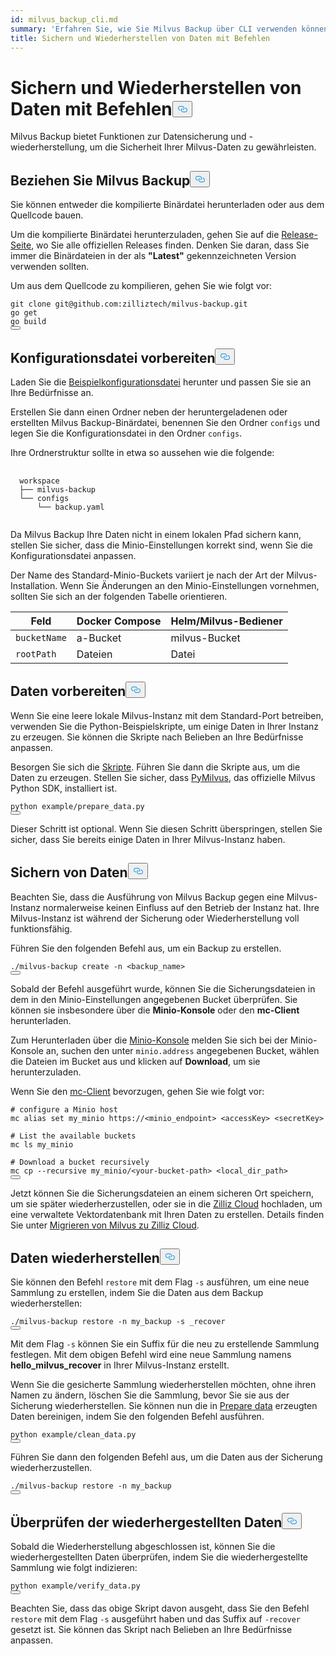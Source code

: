 ```yaml
---
id: milvus_backup_cli.md
summary: 'Erfahren Sie, wie Sie Milvus Backup über CLI verwenden können'
title: Sichern und Wiederherstellen von Daten mit Befehlen
---
```

<h1 id="Back-up-and-Restore-Data-Using-Commands" class="common-anchor-header">Sichern und Wiederherstellen von Daten mit Befehlen<button data-href="#Back-up-and-Restore-Data-Using-Commands" class="anchor-icon" translate="no">
      <svg translate="no"
        aria-hidden="true"
        focusable="false"
        height="20"
        version="1.1"
        viewBox="0 0 16 16"
        width="16"
      >
        <path
          fill="#0092E4"
          fill-rule="evenodd"
          d="M4 9h1v1H4c-1.5 0-3-1.69-3-3.5S2.55 3 4 3h4c1.45 0 3 1.69 3 3.5 0 1.41-.91 2.72-2 3.25V8.59c.58-.45 1-1.27 1-2.09C10 5.22 8.98 4 8 4H4c-.98 0-2 1.22-2 2.5S3 9 4 9zm9-3h-1v1h1c1 0 2 1.22 2 2.5S13.98 12 13 12H9c-.98 0-2-1.22-2-2.5 0-.83.42-1.64 1-2.09V6.25c-1.09.53-2 1.84-2 3.25C6 11.31 7.55 13 9 13h4c1.45 0 3-1.69 3-3.5S14.5 6 13 6z"
        ></path>
      </svg>
    </button></h1><p>Milvus Backup bietet Funktionen zur Datensicherung und -wiederherstellung, um die Sicherheit Ihrer Milvus-Daten zu gewährleisten.</p>
<h2 id="Obtain-Milvus-Backup" class="common-anchor-header">Beziehen Sie Milvus Backup<button data-href="#Obtain-Milvus-Backup" class="anchor-icon" translate="no">
      <svg translate="no"
        aria-hidden="true"
        focusable="false"
        height="20"
        version="1.1"
        viewBox="0 0 16 16"
        width="16"
      >
        <path
          fill="#0092E4"
          fill-rule="evenodd"
          d="M4 9h1v1H4c-1.5 0-3-1.69-3-3.5S2.55 3 4 3h4c1.45 0 3 1.69 3 3.5 0 1.41-.91 2.72-2 3.25V8.59c.58-.45 1-1.27 1-2.09C10 5.22 8.98 4 8 4H4c-.98 0-2 1.22-2 2.5S3 9 4 9zm9-3h-1v1h1c1 0 2 1.22 2 2.5S13.98 12 13 12H9c-.98 0-2-1.22-2-2.5 0-.83.42-1.64 1-2.09V6.25c-1.09.53-2 1.84-2 3.25C6 11.31 7.55 13 9 13h4c1.45 0 3-1.69 3-3.5S14.5 6 13 6z"
        ></path>
      </svg>
    </button></h2><p>Sie können entweder die kompilierte Binärdatei herunterladen oder aus dem Quellcode bauen.</p>
<p>Um die kompilierte Binärdatei herunterzuladen, gehen Sie auf die <a href="https://github.com/zilliztech/milvus-backup/releases">Release-Seite</a>, wo Sie alle offiziellen Releases finden. Denken Sie daran, dass Sie immer die Binärdateien in der als <strong>"Latest"</strong> gekennzeichneten Version verwenden sollten.</p>
<p>Um aus dem Quellcode zu kompilieren, gehen Sie wie folgt vor:</p>
<pre><code translate="no" class="language-shell">git clone git@github.com:zilliztech/milvus-backup.git
go get
go build
<button class="copy-code-btn"></button></code></pre>
<h2 id="Prepare-configuration-file" class="common-anchor-header">Konfigurationsdatei vorbereiten<button data-href="#Prepare-configuration-file" class="anchor-icon" translate="no">
      <svg translate="no"
        aria-hidden="true"
        focusable="false"
        height="20"
        version="1.1"
        viewBox="0 0 16 16"
        width="16"
      >
        <path
          fill="#0092E4"
          fill-rule="evenodd"
          d="M4 9h1v1H4c-1.5 0-3-1.69-3-3.5S2.55 3 4 3h4c1.45 0 3 1.69 3 3.5 0 1.41-.91 2.72-2 3.25V8.59c.58-.45 1-1.27 1-2.09C10 5.22 8.98 4 8 4H4c-.98 0-2 1.22-2 2.5S3 9 4 9zm9-3h-1v1h1c1 0 2 1.22 2 2.5S13.98 12 13 12H9c-.98 0-2-1.22-2-2.5 0-.83.42-1.64 1-2.09V6.25c-1.09.53-2 1.84-2 3.25C6 11.31 7.55 13 9 13h4c1.45 0 3-1.69 3-3.5S14.5 6 13 6z"
        ></path>
      </svg>
    </button></h2><p>Laden Sie die <a href="https://raw.githubusercontent.com/zilliztech/milvus-backup/master/configs/backup.yaml">Beispielkonfigurationsdatei</a> herunter und passen Sie sie an Ihre Bedürfnisse an.</p>
<p>Erstellen Sie dann einen Ordner neben der heruntergeladenen oder erstellten Milvus Backup-Binärdatei, benennen Sie den Ordner <code translate="no">configs</code> und legen Sie die Konfigurationsdatei in den Ordner <code translate="no">configs</code>.</p>
<p>Ihre Ordnerstruktur sollte in etwa so aussehen wie die folgende:</p>
<pre>
  <code translate="no">
  workspace
  ├── milvus-backup
  └── configs
      └── backup.yaml
  </code>
</pre>
<p>Da Milvus Backup Ihre Daten nicht in einem lokalen Pfad sichern kann, stellen Sie sicher, dass die Minio-Einstellungen korrekt sind, wenn Sie die Konfigurationsdatei anpassen.</p>
<div class="alert note">
<p>Der Name des Standard-Minio-Buckets variiert je nach der Art der Milvus-Installation. Wenn Sie Änderungen an den Minio-Einstellungen vornehmen, sollten Sie sich an der folgenden Tabelle orientieren.</p>
<table>
<thead>
<tr><th>Feld</th><th>Docker Compose</th><th>Helm/Milvus-Bediener</th></tr>
</thead>
<tbody>
<tr><td><code translate="no">bucketName</code></td><td>a-Bucket</td><td>milvus-Bucket</td></tr>
<tr><td><code translate="no">rootPath</code></td><td>Dateien</td><td>Datei</td></tr>
</tbody>
</table>
</div>
<h2 id="Prepare-data" class="common-anchor-header">Daten vorbereiten<button data-href="#Prepare-data" class="anchor-icon" translate="no">
      <svg translate="no"
        aria-hidden="true"
        focusable="false"
        height="20"
        version="1.1"
        viewBox="0 0 16 16"
        width="16"
      >
        <path
          fill="#0092E4"
          fill-rule="evenodd"
          d="M4 9h1v1H4c-1.5 0-3-1.69-3-3.5S2.55 3 4 3h4c1.45 0 3 1.69 3 3.5 0 1.41-.91 2.72-2 3.25V8.59c.58-.45 1-1.27 1-2.09C10 5.22 8.98 4 8 4H4c-.98 0-2 1.22-2 2.5S3 9 4 9zm9-3h-1v1h1c1 0 2 1.22 2 2.5S13.98 12 13 12H9c-.98 0-2-1.22-2-2.5 0-.83.42-1.64 1-2.09V6.25c-1.09.53-2 1.84-2 3.25C6 11.31 7.55 13 9 13h4c1.45 0 3-1.69 3-3.5S14.5 6 13 6z"
        ></path>
      </svg>
    </button></h2><p>Wenn Sie eine leere lokale Milvus-Instanz mit dem Standard-Port betreiben, verwenden Sie die Python-Beispielskripte, um einige Daten in Ihrer Instanz zu erzeugen. Sie können die Skripte nach Belieben an Ihre Bedürfnisse anpassen.</p>
<p>Besorgen Sie sich die <a href="https://raw.githubusercontent.com/zilliztech/milvus-backup/main/example/prepare_data.py">Skripte</a>. Führen Sie dann die Skripte aus, um die Daten zu erzeugen. Stellen Sie sicher, dass <a href="https://pypi.org/project/pymilvus/">PyMilvus</a>, das offizielle Milvus Python SDK, installiert ist.</p>
<pre><code translate="no" class="language-shell">python example/prepare_data.py
<button class="copy-code-btn"></button></code></pre>
<p>Dieser Schritt ist optional. Wenn Sie diesen Schritt überspringen, stellen Sie sicher, dass Sie bereits einige Daten in Ihrer Milvus-Instanz haben.</p>
<h2 id="Back-up-data" class="common-anchor-header">Sichern von Daten<button data-href="#Back-up-data" class="anchor-icon" translate="no">
      <svg translate="no"
        aria-hidden="true"
        focusable="false"
        height="20"
        version="1.1"
        viewBox="0 0 16 16"
        width="16"
      >
        <path
          fill="#0092E4"
          fill-rule="evenodd"
          d="M4 9h1v1H4c-1.5 0-3-1.69-3-3.5S2.55 3 4 3h4c1.45 0 3 1.69 3 3.5 0 1.41-.91 2.72-2 3.25V8.59c.58-.45 1-1.27 1-2.09C10 5.22 8.98 4 8 4H4c-.98 0-2 1.22-2 2.5S3 9 4 9zm9-3h-1v1h1c1 0 2 1.22 2 2.5S13.98 12 13 12H9c-.98 0-2-1.22-2-2.5 0-.83.42-1.64 1-2.09V6.25c-1.09.53-2 1.84-2 3.25C6 11.31 7.55 13 9 13h4c1.45 0 3-1.69 3-3.5S14.5 6 13 6z"
        ></path>
      </svg>
    </button></h2><p>Beachten Sie, dass die Ausführung von Milvus Backup gegen eine Milvus-Instanz normalerweise keinen Einfluss auf den Betrieb der Instanz hat. Ihre Milvus-Instanz ist während der Sicherung oder Wiederherstellung voll funktionsfähig.</p>
<div class="tab-wrapper"></div>
<p>Führen Sie den folgenden Befehl aus, um ein Backup zu erstellen.</p>
<pre><code translate="no" class="language-shell">./milvus-backup create -n &lt;backup_name&gt;
<button class="copy-code-btn"></button></code></pre>
<p>Sobald der Befehl ausgeführt wurde, können Sie die Sicherungsdateien in dem in den Minio-Einstellungen angegebenen Bucket überprüfen. Sie können sie insbesondere über die <strong>Minio-Konsole</strong> oder den <strong>mc-Client</strong> herunterladen.</p>
<p>Zum Herunterladen über die <a href="https://min.io/docs/minio/kubernetes/upstream/administration/minio-console.html">Minio-Konsole</a> melden Sie sich bei der Minio-Konsole an, suchen den unter <code translate="no">minio.address</code> angegebenen Bucket, wählen die Dateien im Bucket aus und klicken auf <strong>Download</strong>, um sie herunterzuladen.</p>
<p>Wenn Sie den <a href="https://min.io/docs/minio/linux/reference/minio-mc.html#mc-install">mc-Client</a> bevorzugen, gehen Sie wie folgt vor:</p>
<pre><code translate="no" class="language-shell"><span class="hljs-meta prompt_"># </span><span class="language-bash">configure a Minio host</span>
mc alias set my_minio https://&lt;minio_endpoint&gt; &lt;accessKey&gt; &lt;secretKey&gt;
<span class="hljs-meta prompt_">
# </span><span class="language-bash">List the available buckets</span>
mc ls my_minio
<span class="hljs-meta prompt_">
# </span><span class="language-bash">Download a bucket recursively</span>
mc cp --recursive my_minio/&lt;your-bucket-path&gt; &lt;local_dir_path&gt;
<button class="copy-code-btn"></button></code></pre>
<p>Jetzt können Sie die Sicherungsdateien an einem sicheren Ort speichern, um sie später wiederherzustellen, oder sie in die <a href="https://cloud.zilliz.com">Zilliz Cloud</a> hochladen, um eine verwaltete Vektordatenbank mit Ihren Daten zu erstellen. Details finden Sie unter <a href="https://zilliz.com/doc/migrate_from_milvus-2x">Migrieren von Milvus zu Zilliz Cloud</a>.</p>
<h2 id="Restore-data" class="common-anchor-header">Daten wiederherstellen<button data-href="#Restore-data" class="anchor-icon" translate="no">
      <svg translate="no"
        aria-hidden="true"
        focusable="false"
        height="20"
        version="1.1"
        viewBox="0 0 16 16"
        width="16"
      >
        <path
          fill="#0092E4"
          fill-rule="evenodd"
          d="M4 9h1v1H4c-1.5 0-3-1.69-3-3.5S2.55 3 4 3h4c1.45 0 3 1.69 3 3.5 0 1.41-.91 2.72-2 3.25V8.59c.58-.45 1-1.27 1-2.09C10 5.22 8.98 4 8 4H4c-.98 0-2 1.22-2 2.5S3 9 4 9zm9-3h-1v1h1c1 0 2 1.22 2 2.5S13.98 12 13 12H9c-.98 0-2-1.22-2-2.5 0-.83.42-1.64 1-2.09V6.25c-1.09.53-2 1.84-2 3.25C6 11.31 7.55 13 9 13h4c1.45 0 3-1.69 3-3.5S14.5 6 13 6z"
        ></path>
      </svg>
    </button></h2><div class="tab-wrapper"></div>
<p>Sie können den Befehl <code translate="no">restore</code> mit dem Flag <code translate="no">-s</code> ausführen, um eine neue Sammlung zu erstellen, indem Sie die Daten aus dem Backup wiederherstellen:</p>
<pre><code translate="no" class="language-shell">./milvus-backup restore -n my_backup -s _recover
<button class="copy-code-btn"></button></code></pre>
<p>Mit dem Flag <code translate="no">-s</code> können Sie ein Suffix für die neu zu erstellende Sammlung festlegen. Mit dem obigen Befehl wird eine neue Sammlung namens <strong>hello_milvus_recover</strong> in Ihrer Milvus-Instanz erstellt.</p>
<p>Wenn Sie die gesicherte Sammlung wiederherstellen möchten, ohne ihren Namen zu ändern, löschen Sie die Sammlung, bevor Sie sie aus der Sicherung wiederherstellen. Sie können nun die in <a href="#Prepare-data">Prepare data</a> erzeugten Daten bereinigen, indem Sie den folgenden Befehl ausführen.</p>
<pre><code translate="no" class="language-shell">python example/clean_data.py
<button class="copy-code-btn"></button></code></pre>
<p>Führen Sie dann den folgenden Befehl aus, um die Daten aus der Sicherung wiederherzustellen.</p>
<pre><code translate="no" class="language-shell">./milvus-backup restore -n my_backup
<button class="copy-code-btn"></button></code></pre>
<h2 id="Verify-restored-data" class="common-anchor-header">Überprüfen der wiederhergestellten Daten<button data-href="#Verify-restored-data" class="anchor-icon" translate="no">
      <svg translate="no"
        aria-hidden="true"
        focusable="false"
        height="20"
        version="1.1"
        viewBox="0 0 16 16"
        width="16"
      >
        <path
          fill="#0092E4"
          fill-rule="evenodd"
          d="M4 9h1v1H4c-1.5 0-3-1.69-3-3.5S2.55 3 4 3h4c1.45 0 3 1.69 3 3.5 0 1.41-.91 2.72-2 3.25V8.59c.58-.45 1-1.27 1-2.09C10 5.22 8.98 4 8 4H4c-.98 0-2 1.22-2 2.5S3 9 4 9zm9-3h-1v1h1c1 0 2 1.22 2 2.5S13.98 12 13 12H9c-.98 0-2-1.22-2-2.5 0-.83.42-1.64 1-2.09V6.25c-1.09.53-2 1.84-2 3.25C6 11.31 7.55 13 9 13h4c1.45 0 3-1.69 3-3.5S14.5 6 13 6z"
        ></path>
      </svg>
    </button></h2><p>Sobald die Wiederherstellung abgeschlossen ist, können Sie die wiederhergestellten Daten überprüfen, indem Sie die wiederhergestellte Sammlung wie folgt indizieren:</p>
<pre><code translate="no" class="language-shell">python example/verify_data.py
<button class="copy-code-btn"></button></code></pre>
<p>Beachten Sie, dass das obige Skript davon ausgeht, dass Sie den Befehl <code translate="no">restore</code> mit dem Flag <code translate="no">-s</code> ausgeführt haben und das Suffix auf <code translate="no">-recover</code> gesetzt ist. Sie können das Skript nach Belieben an Ihre Bedürfnisse anpassen.</p>
